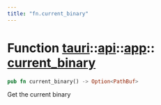 ```yaml
---
title: "fn.current_binary"
---
```


# Function [tauri](/docs/api/rust/tauri/../../index.html)::​[api](/docs/api/rust/tauri/../index.html)::​[app](/docs/api/rust/tauri/index.html)::​[current_binary](/docs/api/rust/tauri/)

```rs
pub fn current_binary() -> Option<PathBuf>
```

Get the current binary
